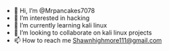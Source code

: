 - 👋 Hi, I’m @Mrpancakes7078
- 👀 I’m interested in hacking
- 🌱 I’m currently learning kali linux
- 💞️ I’m looking to collaborate on kali linux projects
- 📫 How to reach me Shawnhighmore111@gmail.com

<!---
Mrpancakes7078/Mrpancakes7078 is a ✨ special ✨ repository because its `README.md` (this file) appears on your GitHub profile.
You can click the Preview link to take a look at your changes.
--->
